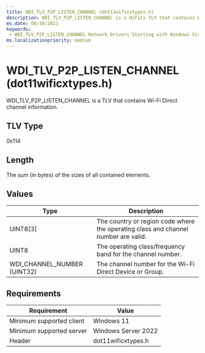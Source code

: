 ```yaml
---
title: WDI_TLV_P2P_LISTEN_CHANNEL (dot11wificxtypes.h)
description: WDI_TLV_P2P_LISTEN_CHANNEL is a WiFiCx TLV that contains Wi-Fi Direct channel information.
ms.date: 08/30/2021
keywords:
 - WDI_TLV_P2P_LISTEN_CHANNEL Network Drivers Starting with Windows Vista
ms.localizationpriority: medium
---
```


# WDI\_TLV\_P2P\_LISTEN\_CHANNEL (dot11wificxtypes.h)


WDI\_TLV\_P2P\_LISTEN\_CHANNEL is a TLV that contains Wi-Fi Direct channel information.

## TLV Type


0x114

## Length


The sum (in bytes) of the sizes of all contained elements.

## Values


| Type                          | Description                                                                        |
|-------------------------------|------------------------------------------------------------------------------------|
| UINT8\[3\]                    | The country or region code where the operating class and channel number are valid. |
| UINT8                         | The operating class/frequency band for the channel number.                         |
| WDI\_CHANNEL\_NUMBER (UINT32) | The channel number for the Wi-Fi Direct Device or Group.                           |

 

## Requirements

|Requirement|Value|
|--- |--- |
|Minimum supported client|Windows 11|
|Minimum supported server|Windows Server 2022|
|Header|dot11wificxtypes.h|

 

 




